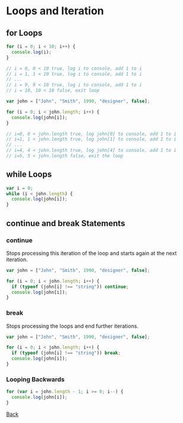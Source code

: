 # Loops and Iteration

## for Loops

```javascript
for (i = 0; i < 10; i++) {
  console.log(i);
}

// i = 0, 0 < 10 true, log i to console, add 1 to i
// i = 1, 1 < 10 true, log i to console, add 1 to i
// ...
// i = 9, 9 < 10 true, log i to console, add 1 to i
// i = 10, 10 < 10 false, exit loop

var john = ["John", "Smith", 1990, "designer", false];

for (i = 0; i < john.length; i++) {
  console.log(john[i]);
}

// i=0, 0 < john.length true, log john[0] to console, add 1 to i
// i=1, 1 < john.length true, log john[1] to console, add 1 to i
// ...
// i=4, 4 < john.length true, log john[4] to console, add 1 to i
// i=5, 5 < john.length false, exit the loop
```

## while Loops

```javascript
var i = 0;
while (i < john.length) {
  console.log(john[i]);
}
```

## continue and break Statements

### continue

Stops processing this iteration of the loop and starts again at the next iteration.

```javascript
var john = ["John", "Smith", 1990, "designer", false];

for (i = 0; i < john.length; i++) {
  if (typeof (john[i] !== "string")) continue;
  console.log(john[i]);
}
```

### break

Stops processing the loops and end further iterations.

```javascript
var john = ["John", "Smith", 1990, "designer", false];

for (i = 0; i < john.length; i++) {
  if (typeof (john[i] !== "string")) break;
  console.log(john[i]);
}
```

### Looping Backwards

```javascript
for (var i = john.length - 1; i >= 0; i--) {
  console.log(john[i]);
}
```

[Back](javascript.md)
